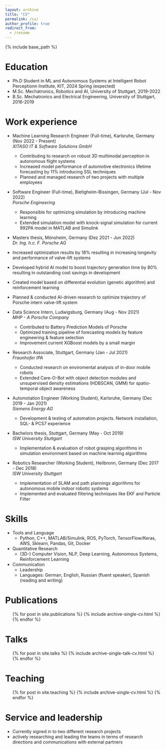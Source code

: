 ```yaml
---
layout: archive
title: "CV"
permalink: /cv/
author_profile: true
redirect_from:
  - /resume
---
```


{% include base_path %}

Education
======
* Ph.D Student in ML and Autonomous Systems at Intelligent Robot Perceptionn Institute, KIT, 2024 Spring (expected)
* M.Sc. Mechatronics, Robotics and AI, University of Stuttgart, 2019-2022
* B.Sc. Mechatronics and Electrical Engineering, University of Stuttgart, 2016-2019

Work experience
======
* Machine Learning Research Engineer (Full-time), Karlsruhe, Germany (Nov 2022 - Present)\
*XITASO IT & Software Solutions GmbH*
  * Contributing to research on robust 3D multimodal perception in autonomous flight systems
  * Increased model performance of automotive electronics lifetime forecasting by 11% introducing SSL techniques
  * Planned and managed research of two projects with multiple employees

* Software Engineer (Full-time), Bietigheim-Bissingen, Germany (Jul - Nov 2022)\
*Porsche Engineering*
  * Responsible for optimizing simulation by introducing machine learning
  * Extended simulation model with knock-signal simulation for current 992PA model in MATLAB and Simulink
 
* Masters thesis, Mönsheim, Germany (Dez 2021 - Jun 2022)\
*Dr. Ing. h.c. F. Porsche AG*
* Increased optimization results by 18% resulting in increasing longevity and performance of valve-lift systems
* Developed hybrid AI model to boost trajectory generation time by 80% resulting in outstanding cost savings in development
* Created model based on differential evolution (genetic algorithm) and reinforcement learning
* Planned & conducted AI-driven research to optimize trajectory of Porsche intern valve-lift system

* Data Science Intern, Ludwigsburg, Germany (Aug - Nov 2021)\
*MHP - A Porsche Company*
  * Contributed to Battery Prediction Models of Porsche
  * Optimized training pipeline of forecasting models by feature engineering & feature selection
  * Improvement current XGBoost models by a small margin
 
* Research Associate, Stuttgart, Germany (Jan - Jul 2021)\
*Fraunhofer IPA*
  * Conducted research on enviromental analysis of in-door mobile robots
  * Extended Care-O-Bot with object detection modules and unsupervised density estimations (HDBSCAN, GMM) for spatio-temporal object awareness

* Automotation Engineer (Working Student), Karlsruhe, Germany (Dec 2019 - Jan 2021)\
*Siemens Energy AG*
  * Development & testing of automation projects. Network installation, SQL- & PCS7 experience
 
* Bachelors thesis, Stuttgart, Germany (May - Oct 2019)\
*ISW University Stuttgart*
  * Implementation & evaluation of robot grasping algorithms in simulation environment based on machine learning algorithms
 
* Robotics Researcher (Working Student), Heilbronn, Germany (Dec 2017 - Dec 2018)\
*ISW University Stuttgart*
  * Implementation of SLAM and path plannings algorithms for autonomous mobile indoor robotic systems
  * Implemented and evaluated filtering techniques like EKF and Particle Filter 
 



Skills
======
* Tools and Language
  * Python, C++, MATLAB/Simulink, ROS, PyTorch, TensorFlow/Keras, AWS, Sklearn, Pandas, Git, Docker
* Quantitative Research 
  * (3D-) Computer Vision, NLP, Deep Learning, Autonomous Systems, Reinforcement Learning
* Communication
  * Leadership
  * Languages: German, English, Russian (fluent speaker), Spanish (reading and writing)

Publications
======
  <ul>{% for post in site.publications %}
    {% include archive-single-cv.html %}
  {% endfor %}</ul>
  
Talks
======
  <ul>{% for post in site.talks %}
    {% include archive-single-talk-cv.html %}
  {% endfor %}</ul>
  
Teaching
======
  <ul>{% for post in site.teaching %}
    {% include archive-single-cv.html %}
  {% endfor %}</ul>
  
Service and leadership
======
* Currently signed in to two different research projects
* actively researching and leading the teams in terms of research directions and communications with external partners 
